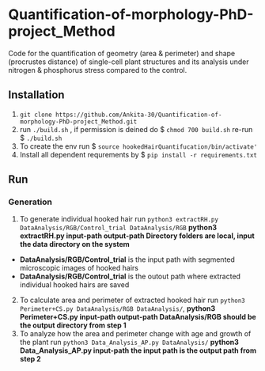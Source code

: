 # Quantification-of-morphology-PhD-project_Method

Code for the quantification of geometry (area & perimeter) and shape (procrustes distance) of single-cell plant structures and its analysis under nitrogen 
& phosphorus stress compared to the control.

## Installation

1. `git clone https://github.com/Ankita-30/Quantification-of-morphology-PhD-project_Method.git`
2. run `./build.sh` , 
   if permission is deined do $ `chmod 700 build.sh` 
   re-run $ `./build.sh`
3. To create the env run $ `source hookedHairQuantifucation/bin/activate'`
4. Install all dependent requrements by $ `pip install -r requirements.txt`

## Run

### Generation
1. To generate individual hooked hair run `python3 extractRH.py DataAnalysis/RGB/Control_trial DataAnalysis/RGB` **python3 extractRH.py input-path output-path Directory folders are local, input the data directory on the system**
 - **DataAnalysis/RGB/Control_trial**  is the input path with segmented microscopic images of hooked hairs
 - **DataAnalysis/RGB/Control_trial**  is the outout path where extracted individual hooked hairs are saved
2. To calculate area and perimeter of extracted hooked hair run `python3 Perimeter+CS.py DataAnalysis/RGB DataAnalysis/`, **python3 Perimeter+CS.py input-path output-path DataAnalysis/RGB should be the output directory from step 1**
3. To analyze how the area and perimeter change with age and growth of the plant run `python3 Data_Analysis_AP.py DataAnalysis/` **python3 Data_Analysis_AP.py input-path the input path is the output path from step 2**

